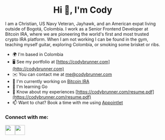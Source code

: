 <h1 align="center">Hi 👋, I'm Cody</h1>

I am a Christian, US Navy Veteran, Jayhawk, and an American expat living outside of Bogotá, Colombia. I work as a Senior Frontend Developer at Bitcoin IRA, where we are pioneering the world's first and most trusted crypto IRA platform. When I am not working I can be found in the gym, teaching myself guitar, exploring Colombia, or smoking some brisket or ribs.

*   🌍  I'm based in Colombia
*   🖥️  See my portfolio at [https://codybrunner.com](http://codybrunner.com)
*   ✉️  You can contact me at [me@codybrunner.com](mailto:me@codybrunner.com)
*   🚀  I'm currently working on [Bitcoin IRA](https://bitcoinira.com)
*   🧠  I'm learning Go
*   📄  Know about my experiences [https://codybrunner.com/resume.pdf](https://codybrunner.com/resume.pdf)
*   📫  Want to chat? Book a time with me using [Appointlet](https://appt.link/cody-brunner-dev)

<h3 align="left">Connect with me:</h3>

<p align="left"> <a href="https://www.github.com/rockchalkwushock" target="_blank" rel="noreferrer"><img src="https://raw.githubusercontent.com/danielcranney/readme-generator/main/public/icons/socials/github-dark.svg" width="32" height="32" /></a><a href="https://www.linkedin.com/in/cody-brunner" target="_blank" rel="noreferrer"><img src="https://raw.githubusercontent.com/danielcranney/readme-generator/main/public/icons/socials/linkedin.svg" width="32" height="32" /></a></p>

